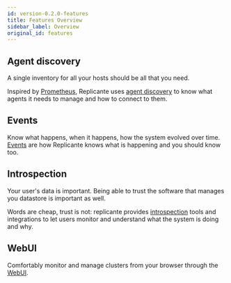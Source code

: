 ```yaml
---
id: version-0.2.0-features
title: Features Overview
sidebar_label: Overview
original_id: features
---
```


## Agent discovery
A single inventory for all your hosts should be all that you need.

Inspired by [Prometheus](https://prometheus.io/), Replicante uses
[agent discovery](features-discovery.md) to know what agents it needs to manage and how
to connect to them.


## Events
Know what happens, when it happens, how the system evolved over time.
[Events](features-events.md) are how Replicante knows what is happening and you should know too.


## Introspection
Your user's data is important.
Being able to trust the software that manages you datastore is important as well.

Words are cheap, trust is not: replicante provides [introspection](features-introspection.md)
tools and integrations to let users monitor and understand what the system is doing and why.


## WebUI
Comfortably monitor and manage clusters from your browser through the [WebUI](features-webui.md).
